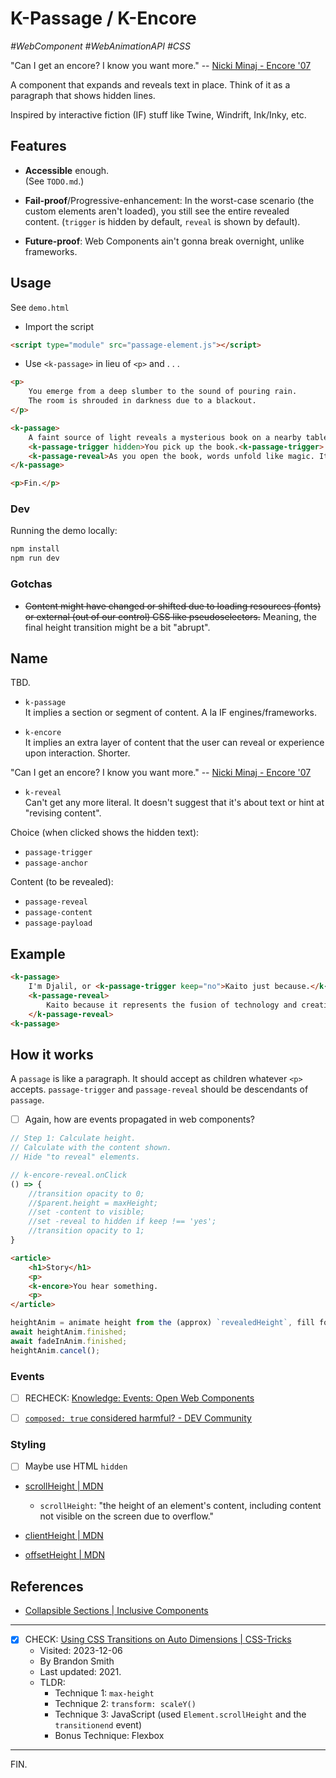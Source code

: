 # K-Passage / K-Encore
_#WebComponent #WebAnimationAPI #CSS_

<p style="text-align: center; font-size: small;">

"Can I get an encore? I know you want more." -- [Nicki Minaj - Encore '07][encore-lyrics]

</p>

A component that expands and reveals text in place.
Think of it as a paragraph that shows hidden lines.

Inspired by interactive fiction (IF) stuff like Twine, Windrift, Ink/Inky, etc.


## Features

- **Accessible** enough. \
(See `TODO.md`.)

- **Fail-proof**/Progressive-enhancement: In the worst-case scenario (the custom elements aren't loaded), you still see the entire revealed content.
(`trigger` is hidden by default, `reveal` is shown by default).

- **Future-proof**: Web Components ain't gonna break overnight, unlike frameworks.


## Usage

See `demo.html`

- Import the script
```html
<script type="module" src="passage-element.js"></script>
```

- Use `<k-passage>` in lieu of `<p>`
and . . .
```html
<p>
    You emerge from a deep slumber to the sound of pouring rain.
    The room is shrouded in darkness due to a blackout.
</p>

<k-passage>
    A faint source of light reveals a mysterious book on a nearby table.
    <k-passage-trigger hidden>You pick up the book.<k-passage-trigger>
    <k-passage-reveal>As you open the book, words unfold like magic. It fills you with determination.<k-passage-reveal>
</k-passage>

<p>Fin.</p>
```

### Dev

Running the demo locally:
```sh
npm install
npm run dev
```

### Gotchas

- ~~Content might have changed or shifted due to loading resources (fonts) or external (out of our control) CSS like pseudoselectors.~~
Meaning, the final height transition might be a bit "abrupt".


## Name

TBD.

- `k-passage` \
It implies a section or segment of content.
A la IF engines/frameworks.

- `k-encore` \
It implies an extra layer of content that the user can reveal or experience upon interaction.
Shorter.

"Can I get an encore? I know you want more." -- [Nicki Minaj - Encore '07][encore-lyrics]


- `k-reveal` \
Can't get any more literal.
It doesn't suggest that it's about text or hint at "revising content".

Choice (when clicked shows the hidden text):
- `passage-trigger`
- `passage-anchor`

Content (to be revealed):
- `passage-reveal`
- `passage-content`
- `passage-payload`


## Example

```html
<k-passage>
    I'm Djalil, or <k-passage-trigger keep="no">Kaito just because.</k-passage-trigger>
    <k-passage-reveal>
        Kaito because it represents the fusion of technology and creativity/entertainment.
    </k-passage-reveal>
<k-passage>
```


## How it works

A `passage` is like a `p`aragraph.
It should accept as children whatever `<p>` accepts.
`passage-trigger` and `passage-reveal` should be descendants of `passage`.
- [ ] Again, how are events propagated in web components?

```js
// Step 1: Calculate height.
// Calculate with the content shown.
// Hide "to reveal" elements.

// k-encore-reveal.onClick
() => {
    //transition opacity to 0;
    //$parent.height = maxHeight;
    //set -content to visible;
    //set -reveal to hidden if keep !== 'yes';
    //transition opacity to 1;
}
```

```html
<article>
    <h1>Story</h1>
    <p>
    <k-encore>You hear something.
    <p>
</article>
```

```js
heightAnim = animate height from the (approx) `revealedHeight`, fill forwards, duration 300ms.
await heightAnim.finished;
await fadeInAnim.finished;
heightAnim.cancel();
```


### Events

- [ ] RECHECK: [Knowledge: Events: Open Web Components](https://open-wc.org/guides/knowledge/events/)

- [ ] [`composed: true` considered harmful? - DEV Community](https://dev.to/open-wc/composed-true-considered-harmful-5g59)

### Styling

- [ ] Maybe use HTML `hidden`

- [scrollHeight | MDN](https://developer.mozilla.org/en-US/docs/Web/API/Element/scrollHeight)
    * `scrollHeight`: "the height of an element's content, including content not visible on the screen due to overflow."

- [clientHeight | MDN](https://developer.mozilla.org/en-US/docs/Web/API/Element/clientHeight)

- [offsetHeight | MDN](https://developer.mozilla.org/en-US/docs/Web/API/HTMLElement/offsetHeight)


## References

- [Collapsible Sections | Inclusive Components](https://inclusive-components.design/collapsible-sections/)

---

- [x] CHECK: [Using CSS Transitions on Auto Dimensions | CSS-Tricks](https://css-tricks.com/using-css-transitions-auto-dimensions/)
    * Visited: 2023-12-06
    * By Brandon Smith 
    * Last updated: 2021.
    * TLDR:
        + Technique 1: `max-height`
        + Technique 2: `transform: scaleY()`
        + Technique 3: JavaScript (used `Element.scrollHeight` and the `transitionend` event)
        + Bonus Technique: Flexbox

[encore-lyrics]: https://genius.com/Nicki-minaj-encore-07-lyrics "Nicki Minaj – Encore '07 Lyrics | Genius Lyrics"

---

FIN.
